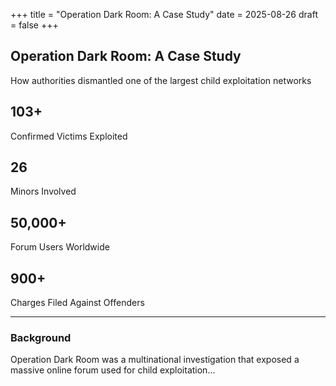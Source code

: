 +++
title = "Operation Dark Room: A Case Study"
date = 2025-08-26
draft = false
+++

## Operation Dark Room: A Case Study

<p class="subtitle">How authorities dismantled one of the largest child exploitation networks</p>

<div class="infographic">
    <div class="stat">
        <h2>103+</h2>
        <p>Confirmed Victims Exploited</p>
    </div>
    <div class="stat">
        <h2>26</h2>
        <p>Minors Involved</p>
    </div>
    <div class="stat">
        <h2>50,000+</h2>
        <p>Forum Users Worldwide</p>
    </div>
    <div class="stat">
        <h2>900+</h2>
        <p>Charges Filed Against Offenders</p>
    </div>
</div>

---

### Background
Operation Dark Room was a multinational investigation that exposed a massive online forum used for child exploitation...

